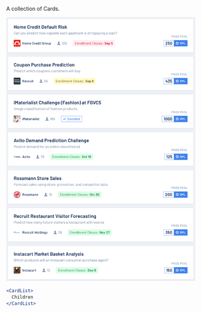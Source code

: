A collection of Cards.

<div class="examples">
  <div class="example">
    <a href="public/images/components/CardList/1.png">
      <img src="public/images/components/CardList/1.png" alt="CardList 1" />
    </a>
  </div>
</div>

```jsx
<CardList>
  Children
</CardList>
```
